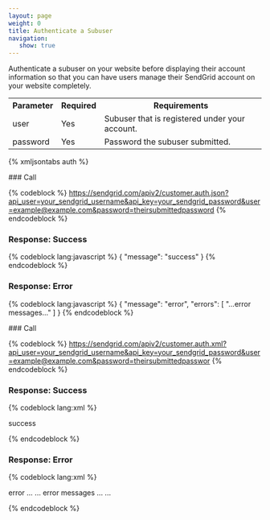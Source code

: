 ```yaml
---
layout: page
weight: 0
title: Authenticate a Subuser
navigation:
   show: true
---
```


<span>Authenticate a subuser on your website before displaying their account information so that you can have users manage their SendGrid account on your website completely.</span>

<table class="table table-bordered table-striped">
   <tbody>
      <tr>
         <th>Parameter</th>
         <th>Required</th>
         <th>Requirements</th>
      </tr>
      <tr>
         <td>user</td>
         <td>Yes</td>
         <td>Subuser that is registered under your account.</td>
      </tr>
      <tr>
         <td>password</td>
         <td>Yes</td>
         <td>Password the subuser submitted.</td>
      </tr>
   </tbody>
</table>

{% xmljsontabs auth %}

<div class="tab-content">
<div class="tab-pane active" id="auth-json">
### Call

{% codeblock %} https://sendgrid.com/apiv2/customer.auth.json?api_user=your_sendgrid_username&api_key=your_sendgrid_password&user=example@example.com&password=theirsubmittedpassword {% endcodeblock %}

### Response: Success


{% codeblock lang:javascript %}
{
  "message": "success"
}
{% endcodeblock %}


### Response: Error


{% codeblock lang:javascript %}
{
  "message": "error",
  "errors": [
    "...error messages..."
  ]
}
{% endcodeblock %}


</div>
<div class="tab-pane" id="auth-xml">
### Call

{% codeblock %} https://sendgrid.com/apiv2/customer.auth.xml?api_user=your_sendgrid_username&api_key=your_sendgrid_password&user=example@example.com&password=theirsubmittedpasswor {% endcodeblock %}

### Response: Success


{% codeblock lang:xml %}
<?xml version="1.0" encoding="ISO-8859-1"?>

<result>
   <message>success</message>
</result>

{% endcodeblock %}


### Response: Error


{% codeblock lang:xml %}
<?xml version="1.0" encoding="ISO-8859-1"?>

<result>
   <message>error</message>
   <errors>
      ...
      <error> ... error messages ... </error>
      ...
   </errors>
</result>

{% endcodeblock %}


</div>
</div>

